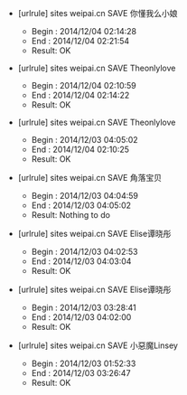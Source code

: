 * [urlrule] sites weipai.cn SAVE 你懂我么小娘

    * Begin : 2014/12/04 02:14:28
    * End   : 2014/12/04 02:21:54
    * Result: OK

* [urlrule] sites weipai.cn SAVE Theonlylove

    * Begin : 2014/12/04 02:10:59
    * End   : 2014/12/04 02:14:22
    * Result: OK

* [urlrule] sites weipai.cn SAVE Theonlylove

    * Begin : 2014/12/03 04:05:02
    * End   : 2014/12/04 02:10:25
    * Result: OK

* [urlrule] sites weipai.cn SAVE 角落宝贝

    * Begin : 2014/12/03 04:04:59
    * End   : 2014/12/03 04:05:02
    * Result: Nothing to do

* [urlrule] sites weipai.cn SAVE Elise谭晓彤

    * Begin : 2014/12/03 04:02:53
    * End   : 2014/12/03 04:03:04
    * Result: OK

* [urlrule] sites weipai.cn SAVE Elise谭晓彤

    * Begin : 2014/12/03 03:28:41
    * End   : 2014/12/03 04:02:00
    * Result: OK

* [urlrule] sites weipai.cn SAVE 小惡魔Linsey

    * Begin : 2014/12/03 01:52:33
    * End   : 2014/12/03 03:26:47
    * Result: OK

